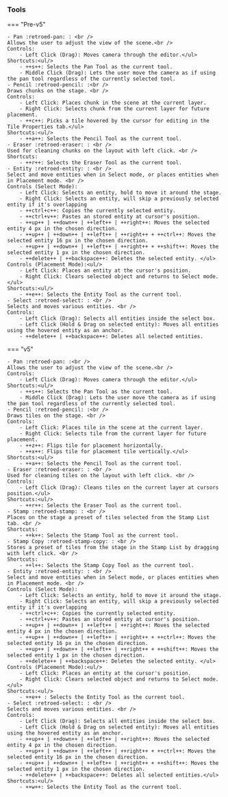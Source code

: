 ### Tools
=== "Pre-v5"

    - Pan :retroed-pan: : <br />
    Allows the user to adjust the view of the scene.<br />
    Controls:
        - Left Click (Drag): Moves camera through the editor.</ul>
    Shortcuts:<ul/>
        - ++s++: Selects the Pan Tool as the current tool.
        - Middle Click (Drag): Lets the user move the camera as if using the pan tool regardless of the currently selected tool.
    - Pencil :retroed-pencil: :<br />
    Draws chunks on the stage. <br />
    Controls:
        - Left Click: Places chunk in the scene at the current layer.
        - Right Click: Selects chunk from the current layer for future placement.
        - ++c++: Picks a tile hovered by the cursor for editing in the Tile Properties tab.</ul>
    Shortcuts:<ul/>
        - ++a++: Selects the Pencil Tool as the current tool.
    - Eraser :retroed-eraser: : <br />
    Used for cleaning chunks on the layout with left click. <br />
    Shortcuts:
        - ++r++: Selects the Eraser Tool as the current tool.
    - Entity :retroed-entity: : <br />
    Select and move entities when in Select mode, or places entities when in Placement mode. <br />
    Controls (Select Mode):
        - Left Click: Selects an entity, hold to move it around the stage.
        - Right Click: Selects an entity, will skip a previously selected entity if it's overlapping
        - ++ctrl+c++: Copies the currently selected entity.
        - ++ctrl+v++: Pastes an stored entity at cursor's position.
        - ++up++ | ++down++ | ++left++ | ++right++: Moves the selected entity 4 px in the chosen direction.
        - ++up++ | ++down++ | ++left++ | ++right++ + ++ctrl++: Moves the selected entity 16 px in the chosen direction.
        - ++up++ | ++down++ | ++left++ | ++right++ + ++shift++: Moves the selected entity 1 px in the chosen direction.
        - ++delete++ | ++backspace++: Deletes the selected entity. </ul>
    Controls (Placement Mode):<ul/>
        - Left Click: Places an entity at the cursor's position.
        - Right Click: Clears selected object and returns to Select mode.</ul>
    Shortcuts:<ul/>
        - ++e++: Selects the Entity Tool as the current tool.
    - Select :retroed-select: : <br />
    Selects and moves various entities. <br />
    Controls:
        - Left Click (Drag): Selects all entities inside the select box.
        - Left Click (Hold & Drag on selected entity): Moves all entities using the hovered entity as an anchor.
        - ++delete++ | ++backspace++: Deletes all selected entities.

=== "v5"

    - Pan :retroed-pan: :<br />
    Allows the user to adjust the view of the scene.<br />
    Controls:
        - Left Click (Drag): Moves camera through the editor.</ul>
    Shortcuts:<ul/>
        - ++s++: Selects the Pan Tool as the current tool.
        - Middle Click (Drag): Lets the user move the camera as if using the pan tool regardless of the currently selected tool.
    - Pencil :retroed-pencil: :<br />
    Draws tiles on the stage. <br />
    Controls:
        - Left Click: Places tile in the scene at the current layer.
        - Right Click: Selects tile from the current layer for future placement.
        - ++z++: Flips tile for placement horizontally.
        - ++x++: Flips tile for placement tile vertically.</ul>
    Shortcuts:<ul/>
        - ++a++: Selects the Pencil Tool as the current tool.
    - Eraser :retroed-eraser: : <br />
    Used for cleaning tiles on the layout with left click. <br />
    Controls:
        - Left Click (Drag): Cleans tiles on the current layer at cursors position.</ul>
    Shortcuts:<ul/>
        - ++r++: Selects the Eraser Tool as the current tool.
    - Stamp :retroed-stamp: : <br />
    Places on the stage a preset of tiles selected from the Stamp List tab. <br />
    Shortcuts:
        - ++k++: Selects the Stamp Tool as the current tool.
    - Stamp Copy :retroed-stamp-copy: : <br />
    Stores a preset of tiles from the stage in the Stamp List by dragging with left click. <br />
    Shortcuts:
        - ++l++: Selects the Stamp Copy Tool as the current tool.
    - Entity :retroed-entity: : <br />
    Select and move entities when in Select mode, or places entities when in Placement mode. <br />
    Controls (Select Mode):
        - Left Click: Selects an entity, hold to move it around the stage.
        - Right Click: Selects an entity, will skip a previously selected entity if it's overlapping
        - ++ctrl+c++: Copies the currently selected entity.
        - ++ctrl+v++: Pastes an stored entity at cursor's position.
        - ++up++ | ++down++ | ++left++ | ++right++: Moves the selected entity 4 px in the chosen direction.
        - ++up++ | ++down++ | ++left++ | ++right++ + ++ctrl++: Moves the selected entity 16 px in the chosen direction.
        - ++up++ | ++down++ | ++left++ | ++right++ + ++shift++: Moves the selected entity 1 px in the chosen direction.
        - ++delete++ | ++backspace++: Deletes the selected entity. </ul>
    Controls (Placement Mode):<ul/>
        - Left Click: Places an entity at the cursor's position.
        - Right Click: Clears selected object and returns to Select mode.</ul>
    Shortcuts:<ul/>
        - ++e++ : Selects the Entity Tool as the current tool.
    - Select :retroed-select: : <br />
    Selects and moves various entities. <br />
    Controls:
        - Left Click (Drag): Selects all entities inside the select box.
        - Left Click (Hold & Drag on selected entity): Moves all entities using the hovered entity as an anchor.
        - ++up++ | ++down++ | ++left++ | ++right++: Moves the selected entity 4 px in the chosen direction.
        - ++up++ | ++down++ | ++left++ | ++right++ + ++ctrl++: Moves the selected entity 16 px in the chosen direction.
        - ++up++ | ++down++ | ++left++ | ++right++ + ++shift++: Moves the selected entity 1 px in the chosen direction.
        - ++delete++ | ++backspace++: Deletes all selected entities.</ul>
    Shortcuts:<ul/>
        - ++w++: Selects the Entity Tool as the current tool.